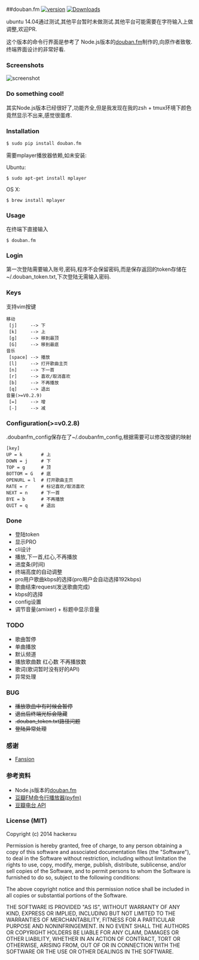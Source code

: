 ##douban.fm [![version](https://pypip.in/version/douban.fm/badge.svg)](https://pypi.python.org/pypi/douban.fm) [![Downloads](https://pypip.in/download/douban.fm/badge.png)](https://pypi.python.org/pypi/douban.fm)


ubuntu 14.04通过测试,其他平台暂时未做测试.其他平台可能需要在字符输入上做调整,欢迎PR.

这个版本的命令行界面是参考了 Node.js版本的[douban.fm](https://github.com/turingou/douban.fm)制作的,向原作者致敬.终端界面设计的非常好看.

### Screenshots

![screenshot](https://raw.githubusercontent.com/taizilongxu/douban.fm/master/img/out.gif)

### Do something cool!

其实Node.js版本已经很好了,功能齐全,但是我发现在我的zsh + tmux环境下颜色竟然显示不出来,感觉很蛋疼.

### Installation

    $ sudo pip install douban.fm

需要mplayer播放器依赖,如未安装:

Ubuntu:

    $ sudo apt-get install mplayer

OS X:

    $ brew install mplayer

### Usage

在终端下直接输入

    $ douban.fm

### Login

第一次登陆需要输入账号,密码,程序不会保留密码,而是保存返回的token存储在~/.douban_token.txt,下次登陆无需输入密码.

### Keys

支持vim按键

```
移动
 [j]     --> 下
 [k]     --> 上
 [g]     --> 移到最顶
 [G]     --> 移到最底
音乐
 [space] --> 播放
 [l]     --> 打开歌曲主页
 [n]     --> 下一首
 [r]     --> 喜欢/取消喜欢
 [b]     --> 不再播放
 [q]     --> 退出
音量(>=V0.2.9)
 [=]     --> 增
 [-]     --> 减
```

### Configuration(>=v0.2.8)

.doubanfm_config保存在了~/.doubanfm_config,根据需要可以修改按键的映射

```
[key]
UP = k       # 上
DOWN = j     # 下
TOP = g      # 顶
BOTTOM = G   # 底
OPENURL = l  # 打开歌曲主页
RATE = r     # 标记喜欢/取消喜欢
NEXT = n     # 下一首
BYE = b      # 不再播放
QUIT = q     # 退出
```

### Done

* 登陆token
* 显示PRO
* cli设计
* 播放,下一首,红心,不再播放
* 进度条(时间)
* 终端高度的自动调整
* pro用户歌曲kbps的选择(pro用户会自动选择192kbps)
* 歌曲结束request(发送歌曲完成)
* kbps的选择
* config设置
* 调节音量(amixer) + 标题中显示音量

### TODO

* 歌曲暂停
* 单曲播放
* 默认频道
* 播放歌曲数 红心数 不再播放数
* 歌词(歌词暂时没有好的API)
* 异常处理

### BUG

* ~~播放歌曲中有时候会暂停~~
* ~~退出后终端光标会隐藏~~
* ~~.douban_token.txt路径问题~~
* ~~登陆异常处理~~

### 感谢

* [Fansion](https://github.com/Fansion)

### 参考资料

* Node.js版本的[douban.fm](https://github.com/turingou/douban.fm)
* [豆瓣FM命令行播放器(pyfm)](https://github.com/skyline75489/pyfm)
* [豆瓣电台 API](https://github.com/zonyitoo/doubanfm-qt/wiki/%E8%B1%86%E7%93%A3FM-API)

### License (MIT)
Copyright (c) 2014 hackerxu

Permission is hereby granted, free of charge, to any person obtaining a copy of this software and associated documentation files (the "Software"), to deal in the Software without restriction, including without limitation the rights to use, copy, modify, merge, publish, distribute, sublicense, and/or sell copies of the Software, and to permit persons to whom the Software is furnished to do so, subject to the following conditions:

The above copyright notice and this permission notice shall be included in all copies or substantial portions of the Software.

THE SOFTWARE IS PROVIDED "AS IS", WITHOUT WARRANTY OF ANY KIND, EXPRESS OR IMPLIED, INCLUDING BUT NOT LIMITED TO THE WARRANTIES OF MERCHANTABILITY, FITNESS FOR A PARTICULAR PURPOSE AND NONINFRINGEMENT. IN NO EVENT SHALL THE AUTHORS OR COPYRIGHT HOLDERS BE LIABLE FOR ANY CLAIM, DAMAGES OR OTHER LIABILITY, WHETHER IN AN ACTION OF CONTRACT, TORT OR OTHERWISE, ARISING FROM, OUT OF OR IN CONNECTION WITH THE SOFTWARE OR THE USE OR OTHER DEALINGS IN THE SOFTWARE.
